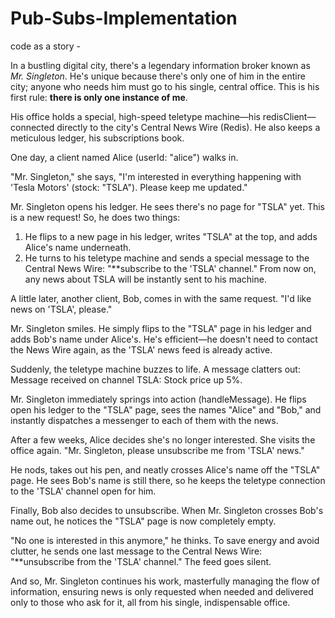 # Pub-Subs-Implementation

code as a story -

In a bustling digital city, there's a legendary information broker known as *Mr. Singleton*. He's unique because there's only one of him in the entire city; anyone who needs him must go to his single, central office. This is his first rule: **there is only one instance of me**.

His office holds a special, high-speed teletype machine—his redisClient—connected directly to the city's Central News Wire (Redis). He also keeps a meticulous ledger, his subscriptions book.

One day, a client named Alice (userId: "alice") walks in.

"Mr. Singleton," she says, "I'm interested in everything happening with 'Tesla Motors' (stock: "TSLA"). Please keep me updated."

Mr. Singleton opens his ledger. He sees there's no page for "TSLA" yet. This is a new request! So, he does two things:

1.  He flips to a new page in his ledger, writes "TSLA" at the top, and adds Alice's name underneath.
2.  He turns to his teletype machine and sends a special message to the Central News Wire: "**subscribe to the 'TSLA' channel." From now on, any news about TSLA will be instantly sent to his machine.

A little later, another client, Bob, comes in with the same request. "I'd like news on 'TSLA', please."

Mr. Singleton smiles. He simply flips to the "TSLA" page in his ledger and adds Bob's name under Alice's. He's efficient—he doesn't need to contact the News Wire again, as the 'TSLA' news feed is already active.

Suddenly, the teletype machine buzzes to life. A message clatters out: Message received on channel TSLA: Stock price up 5%.

Mr. Singleton immediately springs into action (handleMessage). He flips open his ledger to the "TSLA" page, sees the names "Alice" and "Bob," and instantly dispatches a messenger to each of them with the news.

After a few weeks, Alice decides she's no longer interested. She visits the office again. "Mr. Singleton, please unsubscribe me from 'TSLA' news."

He nods, takes out his pen, and neatly crosses Alice's name off the "TSLA" page. He sees Bob's name is still there, so he keeps the teletype connection to the 'TSLA' channel open for him.

Finally, Bob also decides to unsubscribe. When Mr. Singleton crosses Bob's name out, he notices the "TSLA" page is now completely empty.

"No one is interested in this anymore," he thinks. To save energy and avoid clutter, he sends one last message to the Central News Wire: "**unsubscribe from the 'TSLA' channel." The feed goes silent.

And so, Mr. Singleton continues his work, masterfully managing the flow of information, ensuring news is only requested when needed and delivered only to those who ask for it, all from his single, indispensable office.

